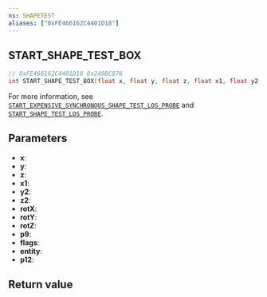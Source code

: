 ```yaml
---
ns: SHAPETEST
aliases: ["0xFE466162C4401D18"]
---
```

## START_SHAPE_TEST_BOX

```c
// 0xFE466162C4401D18 0x249BC876
int START_SHAPE_TEST_BOX(float x, float y, float z, float x1, float y2, float z2, float rotX, float rotY, float rotZ, Any p9, int flags, Entity entity, Any p12);
```

For more information, see [`START_EXPENSIVE_SYNCHRONOUS_SHAPE_TEST_LOS_PROBE`](#_0x377906D8A31E5586) and [`START_SHAPE_TEST_LOS_PROBE`](#_0x7EE9F5D83DD4F90E).

## Parameters
* **x**: 
* **y**: 
* **z**: 
* **x1**: 
* **y2**: 
* **z2**: 
* **rotX**: 
* **rotY**: 
* **rotZ**: 
* **p9**: 
* **flags**: 
* **entity**: 
* **p12**: 

## Return value

